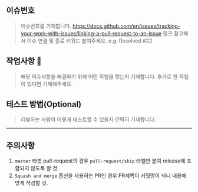 ## 이슈번호

> 이슈번호를 기재합니다.
> https://docs.github.com/en/issues/tracking-your-work-with-issues/linking-a-pull-request-to-an-issue
> 링크 참고해서 이슈 연결 및 종료 키워드 붙여주세요. e.g. Resolved #22

## 작업사항 :memo:

> 해당 이슈사항을 해결하기 위해 어떤 작업을 했는지 기재합니다.
> 추가로 한 작업이 있다면 기재해주세요.

## 테스트 방법(Optional)

> 리뷰하는 사람이 어떻게 테스트할 수 있을지 간략히 기재합니다.

---

## 주의사항

1. `master` 타겟 pull-request의 경우 `pull-request/skip` 라벨만 붙여 release에 포함되지 않도록 할 것.
2. `Squash and merge` 옵션을 사용하는 PR인 경우 PR제목이 커밋명이 되니 내용에 맞게 작성할 것.
